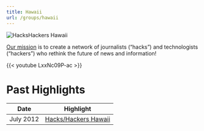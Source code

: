```yaml
---
title: Hawaii
url: /groups/hawaii
---
```


![HacksHackers Hawaii](https://live.staticflickr.com/7246/7556990366_1cac39a4dc_3k.jpg)

[Our mission](https://www.hawaiiweblog.com/2012/07/13/hackshackers-hawaii) is to create a network of journalists (“hacks”) and technologists (“hackers”) who rethink the future of news and information!

{{< youtube LxxNc09P-ac >}}  


# Past Highlights

| **Date**  | **Highlight** |  
|-----------|---------------|  
| July 2012 | [Hacks/Hackers Hawaii](https://api.flickr.com/photos/hawaii/albums/72157630545638832) |
